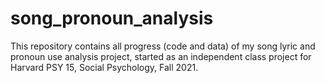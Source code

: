 # song_pronoun_analysis
This repository contains all progress (code and data) of my song lyric and pronoun use analysis project, started as an independent class project for Harvard PSY 15, Social Psychology, Fall 2021.
